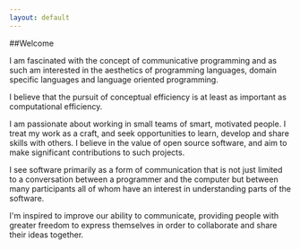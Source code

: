 ```yaml
---
layout: default
---
```

##Welcome

I am fascinated with the concept of communicative programming and as
such am interested in the aesthetics of programming languages, domain
specific languages and language oriented programming.

I believe that the pursuit of conceptual efficiency is at least as
important as computational efficiency.

I am passionate about working in small teams of smart, motivated
people. I treat my work as a craft, and seek opportunities to learn,
develop and share skills with others. I believe in the value of open
source software, and aim to make significant contributions to such
projects.

I see software primarily as a form of communication that is not just
limited to a conversation between a programmer and the computer but
between many participants all of whom have an interest in
understanding parts of the software.

I'm inspired to improve our ability to communicate, providing people
with greater freedom to express themselves in order to collaborate and
share their ideas together.


